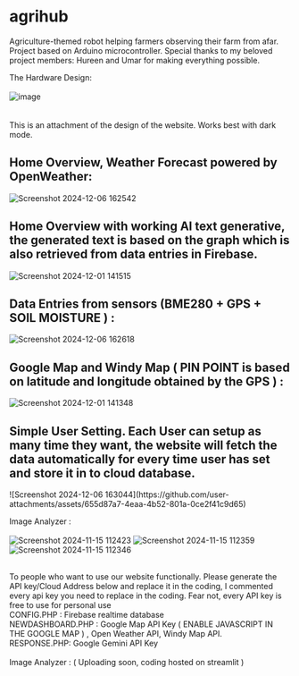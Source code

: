 # agrihub
Agriculture-themed robot helping farmers observing their farm from afar. Project based on Arduino microcontroller. 
Special thanks to my beloved project members: Hureen and Umar for making everything possible. 



The Hardware Design:
<br><br>
![image](https://github.com/user-attachments/assets/cca4e9af-e968-4174-823d-48322e31a397)
<br><br><br>
This is an attachment of the design of the website. Works best with dark mode.
<h2>Home Overview, Weather Forecast powered by OpenWeather:</h2>

![Screenshot 2024-12-06 162542](https://github.com/user-attachments/assets/b92eb1e3-0462-4842-9b0b-60f01bdb85d3)

<h2>Home Overview with working AI text generative, the generated text is based on the graph which is also retrieved from data entries in Firebase.</h2>

![Screenshot 2024-12-01 141515](https://github.com/user-attachments/assets/3c5b5300-ef3a-45eb-9963-70561dbf08ef)

<h2>Data Entries from sensors (BME280 + GPS + SOIL MOISTURE ) :</h2>

![Screenshot 2024-12-06 162618](https://github.com/user-attachments/assets/e06a2e25-4850-43a0-b617-2fea4e08dae8)

<h2>Google Map and Windy Map ( PIN POINT is based on latitude and longitude obtained by the GPS ) :</h2>

![Screenshot 2024-12-01 141348](https://github.com/user-attachments/assets/e6877993-5991-4e37-a247-ddefee684494)

<h2>Simple User Setting. Each User can setup as many time they want, the website will fetch the data automatically for every time user has set and store it in to cloud database.</h2>
![Screenshot 2024-12-06 163044](https://github.com/user-attachments/assets/655d87a7-4eaa-4b52-801a-0ce2f41c9d65)

Image Analyzer :
<br><br>
![Screenshot 2024-11-15 112423](https://github.com/user-attachments/assets/82c16be2-b533-4b9e-9582-af29419e959f)
![Screenshot 2024-11-15 112359](https://github.com/user-attachments/assets/7caff123-999e-46d3-8e3f-9ea6bce8ac98)
![Screenshot 2024-11-15 112346](https://github.com/user-attachments/assets/f33cd56d-ccf8-460a-bdd8-c0790c3ebf35)

<br>
To people who want to use our website functionally. Please generate the API key/Cloud Address below and replace it in the coding, I commented every api key you need to replace in the coding.
Fear not, every API key is free to use for personal use
<br>
CONFIG.PHP : Firebase realtime database<br>
NEWDASHBOARD.PHP : Google Map API Key ( ENABLE JAVASCRIPT IN THE GOOGLE MAP ) , Open Weather API, Windy Map API.<br>
RESPONSE.PHP: Google Gemini API Key<br>
<br>
Image Analyzer : ( Uploading soon, coding hosted on streamlit )


